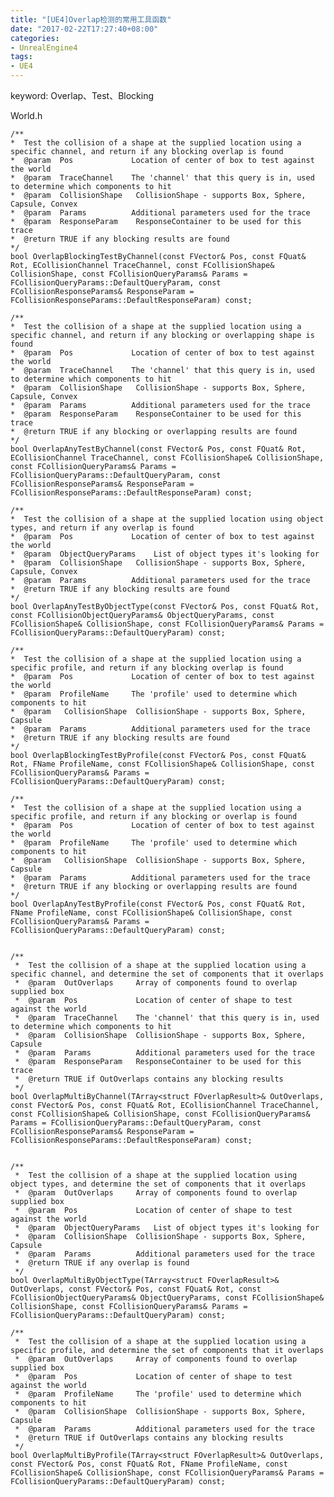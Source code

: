 ```yaml
---
title: "[UE4]Overlap检测的常用工具函数"
date: "2017-02-22T17:27:40+08:00"
categories:
- UnrealEngine4
tags:
- UE4
---
```


keyword: Overlap、Test、Blocking

World.h

    /**
	*  Test the collision of a shape at the supplied location using a specific channel, and return if any blocking overlap is found
	*  @param  Pos             Location of center of box to test against the world
	*  @param  TraceChannel    The 'channel' that this query is in, used to determine which components to hit
	*  @param  CollisionShape	CollisionShape - supports Box, Sphere, Capsule, Convex
	*  @param  Params          Additional parameters used for the trace
	*  @param  ResponseParam	ResponseContainer to be used for this trace
	*  @return TRUE if any blocking results are found
	*/
	bool OverlapBlockingTestByChannel(const FVector& Pos, const FQuat& Rot, ECollisionChannel TraceChannel, const FCollisionShape& CollisionShape, const FCollisionQueryParams& Params = FCollisionQueryParams::DefaultQueryParam, const FCollisionResponseParams& ResponseParam = FCollisionResponseParams::DefaultResponseParam) const;

	/**
	*  Test the collision of a shape at the supplied location using a specific channel, and return if any blocking or overlapping shape is found
	*  @param  Pos             Location of center of box to test against the world
	*  @param  TraceChannel    The 'channel' that this query is in, used to determine which components to hit
	*  @param  CollisionShape	CollisionShape - supports Box, Sphere, Capsule, Convex
	*  @param  Params          Additional parameters used for the trace
	*  @param  ResponseParam	ResponseContainer to be used for this trace
	*  @return TRUE if any blocking or overlapping results are found
	*/
	bool OverlapAnyTestByChannel(const FVector& Pos, const FQuat& Rot, ECollisionChannel TraceChannel, const FCollisionShape& CollisionShape, const FCollisionQueryParams& Params = FCollisionQueryParams::DefaultQueryParam, const FCollisionResponseParams& ResponseParam = FCollisionResponseParams::DefaultResponseParam) const;

	/**
	*  Test the collision of a shape at the supplied location using object types, and return if any overlap is found
	*  @param  Pos             Location of center of box to test against the world
	*  @param  ObjectQueryParams	List of object types it's looking for
	*  @param  CollisionShape	CollisionShape - supports Box, Sphere, Capsule, Convex
	*  @param  Params          Additional parameters used for the trace
	*  @return TRUE if any blocking results are found
	*/
	bool OverlapAnyTestByObjectType(const FVector& Pos, const FQuat& Rot, const FCollisionObjectQueryParams& ObjectQueryParams, const FCollisionShape& CollisionShape, const FCollisionQueryParams& Params = FCollisionQueryParams::DefaultQueryParam) const;

	/**
	*  Test the collision of a shape at the supplied location using a specific profile, and return if any blocking overlap is found
	*  @param  Pos             Location of center of box to test against the world
	*  @param  ProfileName     The 'profile' used to determine which components to hit
	*  @param	CollisionShape	CollisionShape - supports Box, Sphere, Capsule
	*  @param  Params          Additional parameters used for the trace
	*  @return TRUE if any blocking results are found
	*/
	bool OverlapBlockingTestByProfile(const FVector& Pos, const FQuat& Rot, FName ProfileName, const FCollisionShape& CollisionShape, const FCollisionQueryParams& Params = FCollisionQueryParams::DefaultQueryParam) const;

	/**
	*  Test the collision of a shape at the supplied location using a specific profile, and return if any blocking or overlap is found
	*  @param  Pos             Location of center of box to test against the world
	*  @param  ProfileName     The 'profile' used to determine which components to hit
	*  @param	CollisionShape	CollisionShape - supports Box, Sphere, Capsule
	*  @param  Params          Additional parameters used for the trace
	*  @return TRUE if any blocking or overlapping results are found
	*/
	bool OverlapAnyTestByProfile(const FVector& Pos, const FQuat& Rot, FName ProfileName, const FCollisionShape& CollisionShape, const FCollisionQueryParams& Params = FCollisionQueryParams::DefaultQueryParam) const;

	
	/**
	 *  Test the collision of a shape at the supplied location using a specific channel, and determine the set of components that it overlaps
	 *  @param  OutOverlaps     Array of components found to overlap supplied box
	 *  @param  Pos             Location of center of shape to test against the world
	 *  @param  TraceChannel    The 'channel' that this query is in, used to determine which components to hit
	 *  @param	CollisionShape	CollisionShape - supports Box, Sphere, Capsule
	 *  @param  Params          Additional parameters used for the trace
	 * 	@param 	ResponseParam	ResponseContainer to be used for this trace
	 *  @return TRUE if OutOverlaps contains any blocking results
	 */
	bool OverlapMultiByChannel(TArray<struct FOverlapResult>& OutOverlaps, const FVector& Pos, const FQuat& Rot, ECollisionChannel TraceChannel, const FCollisionShape& CollisionShape, const FCollisionQueryParams& Params = FCollisionQueryParams::DefaultQueryParam, const FCollisionResponseParams& ResponseParam = FCollisionResponseParams::DefaultResponseParam) const;


	/**
	 *  Test the collision of a shape at the supplied location using object types, and determine the set of components that it overlaps
	 *  @param  OutOverlaps     Array of components found to overlap supplied box
	 *  @param  Pos             Location of center of shape to test against the world
	 *	@param	ObjectQueryParams	List of object types it's looking for
	 *  @param	CollisionShape	CollisionShape - supports Box, Sphere, Capsule
	 *  @param  Params          Additional parameters used for the trace
	 *  @return TRUE if any overlap is found
	 */
	bool OverlapMultiByObjectType(TArray<struct FOverlapResult>& OutOverlaps, const FVector& Pos, const FQuat& Rot, const FCollisionObjectQueryParams& ObjectQueryParams, const FCollisionShape& CollisionShape, const FCollisionQueryParams& Params = FCollisionQueryParams::DefaultQueryParam) const;

	/**
	 *  Test the collision of a shape at the supplied location using a specific profile, and determine the set of components that it overlaps
	 *  @param  OutOverlaps     Array of components found to overlap supplied box
	 *  @param  Pos             Location of center of shape to test against the world
	 *  @param  ProfileName     The 'profile' used to determine which components to hit
	 *  @param	CollisionShape	CollisionShape - supports Box, Sphere, Capsule
	 *  @param  Params          Additional parameters used for the trace
	 *  @return TRUE if OutOverlaps contains any blocking results
	 */
	bool OverlapMultiByProfile(TArray<struct FOverlapResult>& OutOverlaps, const FVector& Pos, const FQuat& Rot, FName ProfileName, const FCollisionShape& CollisionShape, const FCollisionQueryParams& Params = FCollisionQueryParams::DefaultQueryParam) const;
